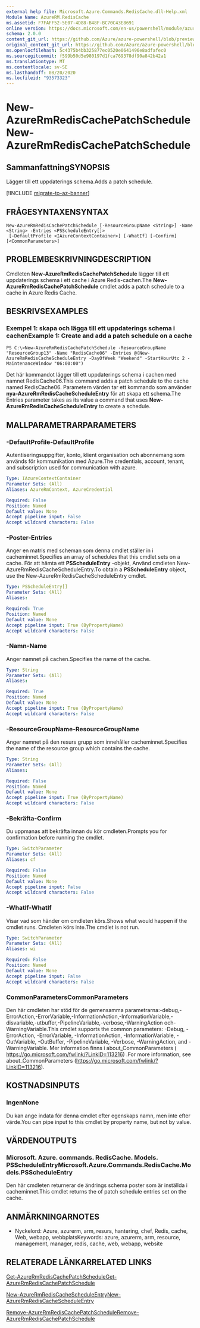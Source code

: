 ```yaml
---
external help file: Microsoft.Azure.Commands.RedisCache.dll-Help.xml
Module Name: AzureRM.RedisCache
ms.assetid: F7FAFF52-5E07-4D88-B48F-BC70C43E8691
online version: https://docs.microsoft.com/en-us/powershell/module/azurerm.rediscache/new-azurermrediscachepatchschedule
schema: 2.0.0
content_git_url: https://github.com/Azure/azure-powershell/blob/preview/src/ResourceManager/RedisCache/Commands.RedisCache/help/New-AzureRmRedisCachePatchSchedule.md
original_content_git_url: https://github.com/Azure/azure-powershell/blob/preview/src/ResourceManager/RedisCache/Commands.RedisCache/help/New-AzureRmRedisCachePatchSchedule.md
ms.openlocfilehash: 5c4375b4bb325877ec0520e0641496e8adfafec0
ms.sourcegitcommit: f599b50d5e980197d1fca769378df90a842b42a1
ms.translationtype: MT
ms.contentlocale: sv-SE
ms.lasthandoff: 08/20/2020
ms.locfileid: "93573323"
---
```

# <span data-ttu-id="746a8-101">New-AzureRmRedisCachePatchSchedule</span><span class="sxs-lookup"><span data-stu-id="746a8-101">New-AzureRmRedisCachePatchSchedule</span></span>

## <span data-ttu-id="746a8-102">Sammanfattning</span><span class="sxs-lookup"><span data-stu-id="746a8-102">SYNOPSIS</span></span>
<span data-ttu-id="746a8-103">Lägger till ett uppdaterings schema.</span><span class="sxs-lookup"><span data-stu-id="746a8-103">Adds a patch schedule.</span></span>

[!INCLUDE [migrate-to-az-banner](../../includes/migrate-to-az-banner.md)]

## <span data-ttu-id="746a8-104">FRÅGESYNTAXEN</span><span class="sxs-lookup"><span data-stu-id="746a8-104">SYNTAX</span></span>

```
New-AzureRmRedisCachePatchSchedule [-ResourceGroupName <String>] -Name <String> -Entries <PSScheduleEntry[]>
 [-DefaultProfile <IAzureContextContainer>] [-WhatIf] [-Confirm] [<CommonParameters>]
```

## <span data-ttu-id="746a8-105">PROBLEMBESKRIVNING</span><span class="sxs-lookup"><span data-stu-id="746a8-105">DESCRIPTION</span></span>
<span data-ttu-id="746a8-106">Cmdleten **New-AzureRmRedisCachePatchSchedule** lägger till ett uppdaterings schema i ett cache i Azure Redis-cachen.</span><span class="sxs-lookup"><span data-stu-id="746a8-106">The **New-AzureRmRedisCachePatchSchedule** cmdlet adds a patch schedule to a cache in Azure Redis Cache.</span></span>

## <span data-ttu-id="746a8-107">BESKRIVS</span><span class="sxs-lookup"><span data-stu-id="746a8-107">EXAMPLES</span></span>

### <span data-ttu-id="746a8-108">Exempel 1: skapa och lägga till ett uppdaterings schema i cachen</span><span class="sxs-lookup"><span data-stu-id="746a8-108">Example 1: Create and add a patch schedule on a cache</span></span>
```
PS C:\>New-AzureRmRedisCachePatchSchedule -ResourceGroupName "ResourceGroup13" -Name "RedisCache06" -Entries @(New-AzureRmRedisCacheScheduleEntry -DayOfWeek "Weekend" -StartHourUtc 2 -MaintenanceWindow "06:00:00")
```

<span data-ttu-id="746a8-109">Det här kommandot lägger till ett uppdaterings schema i cachen med namnet RedisCache06.</span><span class="sxs-lookup"><span data-stu-id="746a8-109">This command adds a patch schedule to the cache named RedisCache06.</span></span>
<span data-ttu-id="746a8-110">Parametern värden tar ett kommando som använder **nya-AzureRmRedisCacheScheduleEntry** för att skapa ett schema.</span><span class="sxs-lookup"><span data-stu-id="746a8-110">The Entries parameter takes as its value a command that uses **New-AzureRmRedisCacheScheduleEntry** to create a schedule.</span></span>

## <span data-ttu-id="746a8-111">MALLPARAMETRAR</span><span class="sxs-lookup"><span data-stu-id="746a8-111">PARAMETERS</span></span>

### <span data-ttu-id="746a8-112">-DefaultProfile</span><span class="sxs-lookup"><span data-stu-id="746a8-112">-DefaultProfile</span></span>
<span data-ttu-id="746a8-113">Autentiseringsuppgifter, konto, klient organisation och abonnemang som används för kommunikation med Azure.</span><span class="sxs-lookup"><span data-stu-id="746a8-113">The credentials, account, tenant, and subscription used for communication with azure.</span></span>

```yaml
Type: IAzureContextContainer
Parameter Sets: (All)
Aliases: AzureRmContext, AzureCredential

Required: False
Position: Named
Default value: None
Accept pipeline input: False
Accept wildcard characters: False
```

### <span data-ttu-id="746a8-114">-Poster</span><span class="sxs-lookup"><span data-stu-id="746a8-114">-Entries</span></span>
<span data-ttu-id="746a8-115">Anger en matris med scheman som denna cmdlet ställer in i cacheminnet.</span><span class="sxs-lookup"><span data-stu-id="746a8-115">Specifies an array of schedules that this cmdlet sets on a cache.</span></span> <span data-ttu-id="746a8-116">För att hämta ett **PSScheduleEntry** -objekt, Använd cmdleten New-AzureRmRedisCacheScheduleEntry.</span><span class="sxs-lookup"><span data-stu-id="746a8-116">To obtain a **PSScheduleEntry** object, use the New-AzureRmRedisCacheScheduleEntry cmdlet.</span></span>

```yaml
Type: PSScheduleEntry[]
Parameter Sets: (All)
Aliases:

Required: True
Position: Named
Default value: None
Accept pipeline input: True (ByPropertyName)
Accept wildcard characters: False
```

### <span data-ttu-id="746a8-117">-Namn</span><span class="sxs-lookup"><span data-stu-id="746a8-117">-Name</span></span>
<span data-ttu-id="746a8-118">Anger namnet på cachen.</span><span class="sxs-lookup"><span data-stu-id="746a8-118">Specifies the name of the cache.</span></span>

```yaml
Type: String
Parameter Sets: (All)
Aliases:

Required: True
Position: Named
Default value: None
Accept pipeline input: True (ByPropertyName)
Accept wildcard characters: False
```

### <span data-ttu-id="746a8-119">-ResourceGroupName</span><span class="sxs-lookup"><span data-stu-id="746a8-119">-ResourceGroupName</span></span>
<span data-ttu-id="746a8-120">Anger namnet på den resurs grupp som innehåller cacheminnet.</span><span class="sxs-lookup"><span data-stu-id="746a8-120">Specifies the name of the resource group which contains the cache.</span></span>

```yaml
Type: String
Parameter Sets: (All)
Aliases:

Required: False
Position: Named
Default value: None
Accept pipeline input: True (ByPropertyName)
Accept wildcard characters: False
```

### <span data-ttu-id="746a8-121">-Bekräfta</span><span class="sxs-lookup"><span data-stu-id="746a8-121">-Confirm</span></span>
<span data-ttu-id="746a8-122">Du uppmanas att bekräfta innan du kör cmdleten.</span><span class="sxs-lookup"><span data-stu-id="746a8-122">Prompts you for confirmation before running the cmdlet.</span></span>

```yaml
Type: SwitchParameter
Parameter Sets: (All)
Aliases: cf

Required: False
Position: Named
Default value: None
Accept pipeline input: False
Accept wildcard characters: False
```

### <span data-ttu-id="746a8-123">-WhatIf</span><span class="sxs-lookup"><span data-stu-id="746a8-123">-WhatIf</span></span>
<span data-ttu-id="746a8-124">Visar vad som händer om cmdleten körs.</span><span class="sxs-lookup"><span data-stu-id="746a8-124">Shows what would happen if the cmdlet runs.</span></span> <span data-ttu-id="746a8-125">Cmdleten körs inte.</span><span class="sxs-lookup"><span data-stu-id="746a8-125">The cmdlet is not run.</span></span>

```yaml
Type: SwitchParameter
Parameter Sets: (All)
Aliases: wi

Required: False
Position: Named
Default value: None
Accept pipeline input: False
Accept wildcard characters: False
```

### <span data-ttu-id="746a8-126">CommonParameters</span><span class="sxs-lookup"><span data-stu-id="746a8-126">CommonParameters</span></span>
<span data-ttu-id="746a8-127">Den här cmdleten har stöd för de gemensamma parametrarna:-debug,-ErrorAction,-ErrorVariable,-InformationAction,-InformationVariable,-disvariable,-utbuffer,-PipelineVariable,-verbose,-WarningAction och-WarningVariable.</span><span class="sxs-lookup"><span data-stu-id="746a8-127">This cmdlet supports the common parameters: -Debug, -ErrorAction, -ErrorVariable, -InformationAction, -InformationVariable, -OutVariable, -OutBuffer, -PipelineVariable, -Verbose, -WarningAction, and -WarningVariable.</span></span> <span data-ttu-id="746a8-128">Mer information finns i about_CommonParameters ( https://go.microsoft.com/fwlink/?LinkID=113216) .</span><span class="sxs-lookup"><span data-stu-id="746a8-128">For more information, see about_CommonParameters (https://go.microsoft.com/fwlink/?LinkID=113216).</span></span>

## <span data-ttu-id="746a8-129">KOSTNADS</span><span class="sxs-lookup"><span data-stu-id="746a8-129">INPUTS</span></span>

### <span data-ttu-id="746a8-130">Ingen</span><span class="sxs-lookup"><span data-stu-id="746a8-130">None</span></span>
<span data-ttu-id="746a8-131">Du kan ange indata för denna cmdlet efter egenskaps namn, men inte efter värde.</span><span class="sxs-lookup"><span data-stu-id="746a8-131">You can pipe input to this cmdlet by property name, but not by value.</span></span>

## <span data-ttu-id="746a8-132">VÄRDEN</span><span class="sxs-lookup"><span data-stu-id="746a8-132">OUTPUTS</span></span>

### <span data-ttu-id="746a8-133">Microsoft. Azure. commands. RedisCache. Models. PSScheduleEntry</span><span class="sxs-lookup"><span data-stu-id="746a8-133">Microsoft.Azure.Commands.RedisCache.Models.PSScheduleEntry</span></span>
<span data-ttu-id="746a8-134">Den här cmdleten returnerar de ändrings schema poster som är inställda i cacheminnet.</span><span class="sxs-lookup"><span data-stu-id="746a8-134">This cmdlet returns the of patch schedule entries set on the cache.</span></span>

## <span data-ttu-id="746a8-135">ANMÄRKNINGAR</span><span class="sxs-lookup"><span data-stu-id="746a8-135">NOTES</span></span>
* <span data-ttu-id="746a8-136">Nyckelord: Azure, azurerm, arm, resurs, hantering, chef, Redis, cache, Web, webapp, webbplats</span><span class="sxs-lookup"><span data-stu-id="746a8-136">Keywords: azure, azurerm, arm, resource, management, manager, redis, cache, web, webapp, website</span></span>

## <span data-ttu-id="746a8-137">RELATERADE LÄNKAR</span><span class="sxs-lookup"><span data-stu-id="746a8-137">RELATED LINKS</span></span>

[<span data-ttu-id="746a8-138">Get-AzureRmRedisCachePatchSchedule</span><span class="sxs-lookup"><span data-stu-id="746a8-138">Get-AzureRmRedisCachePatchSchedule</span></span>](./Get-AzureRmRedisCachePatchSchedule.md)

[<span data-ttu-id="746a8-139">New-AzureRmRedisCacheScheduleEntry</span><span class="sxs-lookup"><span data-stu-id="746a8-139">New-AzureRmRedisCacheScheduleEntry</span></span>](./New-AzureRmRedisCacheScheduleEntry.md)

[<span data-ttu-id="746a8-140">Remove-AzureRmRedisCachePatchSchedule</span><span class="sxs-lookup"><span data-stu-id="746a8-140">Remove-AzureRmRedisCachePatchSchedule</span></span>](./Remove-AzureRmRedisCachePatchSchedule.md)


